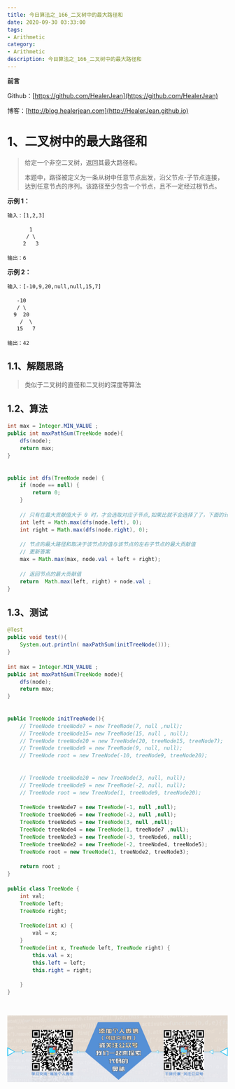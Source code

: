 ```yaml
---
title: 今日算法之_166_二叉树中的最大路径和
date: 2020-09-30 03:33:00
tags: 
- Arithmetic
category: 
- Arithmetic
description: 今日算法之_166_二叉树中的最大路径和
---
```


**前言**     

 Github：[https://github.com/HealerJean](https://github.com/HealerJean)         

 博客：[http://blog.healerjean.com](http://HealerJean.github.io)          



# 1、二叉树中的最大路径和
> 给定一个非空二叉树，返回其最大路径和。   
>
> 本题中，路径被定义为一条从树中任意节点出发，沿父节点-子节点连接，达到任意节点的序列。该路径至少包含一个节点，且不一定经过根节点。

**示例 1：**

```
输入：[1,2,3]

       1
      / \
     2   3

输出：6
```

**示例 2：**

```
输入：[-10,9,20,null,null,15,7]

   -10
   / \
  9  20
    /  \
   15   7

输出：42
```



## 1.1、解题思路 

>  类似于二叉树的直径和二叉树的深度等算法

## 1.2、算法

```java
int max = Integer.MIN_VALUE ;
public int maxPathSum(TreeNode node){
    dfs(node);
    return max;
}


public int dfs(TreeNode node) {
    if (node == null) {
        return 0;
    }

    // 只有在最大贡献值大于 0 时，才会选取对应子节点,如果比就不会选择了了，下面的计算亿0为主
    int left = Math.max(dfs(node.left), 0);
    int right = Math.max(dfs(node.right), 0);

    // 节点的最大路径和取决于该节点的值与该节点的左右子节点的最大贡献值
    // 更新答案
    max = Math.max(max, node.val + left + right);

    // 返回节点的最大贡献值
    return  Math.max(left, right) + node.val ;
}
```




## 1.3、测试 

```java
@Test
public void test(){
    System.out.println( maxPathSum(initTreeNode()));
}

int max = Integer.MIN_VALUE ;
public int maxPathSum(TreeNode node){
    dfs(node);
    return max;
}


public TreeNode initTreeNode(){
    // TreeNode treeNode7 = new TreeNode(7, null ,null);
    // TreeNode treeNode15= new TreeNode(15, null , null);
    // TreeNode treeNode20 = new TreeNode(20, treeNode15, treeNode7);
    // TreeNode treeNode9 = new TreeNode(9, null, null);
    // TreeNode root = new TreeNode(-10, treeNode9, treeNode20);


    // TreeNode treeNode20 = new TreeNode(3, null, null);
    // TreeNode treeNode9 = new TreeNode(-2, null, null);
    // TreeNode root = new TreeNode(1, treeNode9, treeNode20);

    TreeNode treeNode7 = new TreeNode(-1, null ,null);
    TreeNode treeNode6 = new TreeNode(-2, null ,null);
    TreeNode treeNode5 = new TreeNode(3, null ,null);
    TreeNode treeNode4 = new TreeNode(1, treeNode7 ,null);
    TreeNode treeNode3 = new TreeNode(-3, treeNode6, null);
    TreeNode treeNode2 = new TreeNode(-2, treeNode4, treeNode5);
    TreeNode root = new TreeNode(1, treeNode2, treeNode3);

    return root ;
}

public class TreeNode {
    int val;
    TreeNode left;
    TreeNode right;

    TreeNode(int x) {
        val = x;
    }
    TreeNode(int x, TreeNode left, TreeNode right) {
        this.val = x;
        this.left = left;
        this.right = right;

    }
}
```



​          

![ContactAuthor](https://raw.githubusercontent.com/HealerJean/HealerJean.github.io/master/assets/img/artical_bottom.jpg)



<link rel="stylesheet" href="https://unpkg.com/gitalk/dist/gitalk.css">

<script src="https://unpkg.com/gitalk@latest/dist/gitalk.min.js"></script> 
<div id="gitalk-container"></div>    
 <script type="text/javascript">
    var gitalk = new Gitalk({
		clientID: `1d164cd85549874d0e3a`,
		clientSecret: `527c3d223d1e6608953e835b547061037d140355`,
		repo: `HealerJean.github.io`,
		owner: 'HealerJean',
		admin: ['HealerJean'],
		id: '210SqKadogXFIye7',
    });
    gitalk.render('gitalk-container');
</script> 




